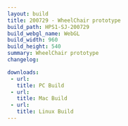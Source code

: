 ```yaml
---
layout: build
title: 200729 - WheelChair prototype
build_path: HPS1-SJ-200729
build_webgl_name: WebGL
build_width: 960
build_height: 540
summary: WheelChair prototype
changelog:

downloads:
 - url: 
   title: PC Build
 - url: 
   title: Mac Build
 - url: 
   title: Linux Build
---
```

